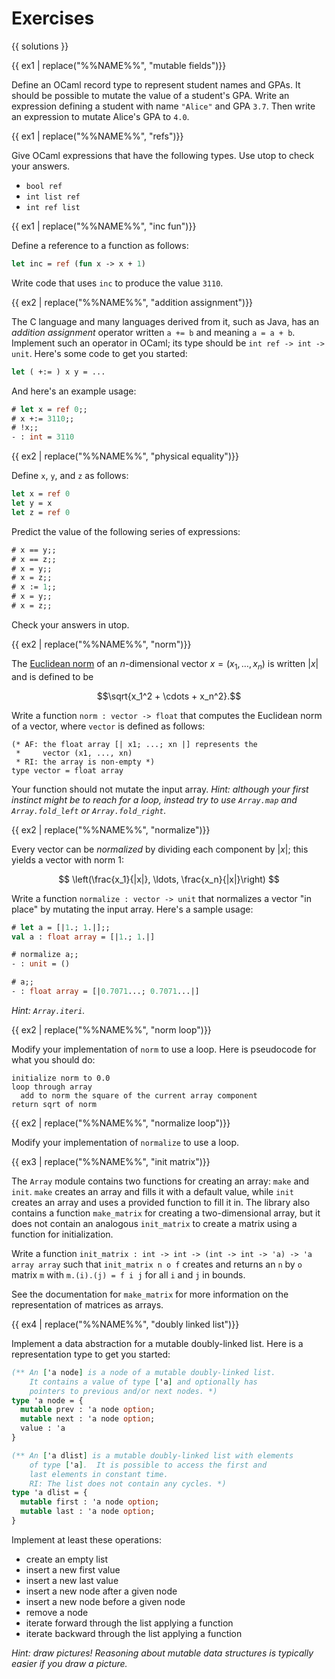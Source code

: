 # Exercises

{{ solutions }}

<!--------------------------------------------------------------------------->
{{ ex1 | replace("%%NAME%%", "mutable fields")}}

Define an OCaml record type to represent student names and GPAs. It should be
possible to mutate the value of a student's GPA. Write an expression defining a
student with name `"Alice"` and GPA `3.7`. Then write an expression to mutate
Alice's GPA to `4.0`.

<!--------------------------------------------------------------------------->
{{ ex1 | replace("%%NAME%%", "refs")}}

Give OCaml expressions that have the following types.  Use utop to check
your answers.

* `bool ref`
* `int list ref`
* `int ref list`

<!--------------------------------------------------------------------------->
{{ ex1 | replace("%%NAME%%", "inc fun")}}

Define a reference to a function as follows:

```ocaml
let inc = ref (fun x -> x + 1)
```

Write code that uses `inc` to produce the value `3110`.

<!--------------------------------------------------------------------------->
{{ ex2 | replace("%%NAME%%", "addition assignment")}}

The C language and many languages derived from it, such as Java, has an
*addition assignment* operator written `a += b` and meaning `a = a + b`.
Implement such an operator in OCaml; its type should be
`int ref -> int -> unit`. Here's some code to get you started:

```ocaml
let ( +:= ) x y = ...
```

And here's an example usage:

```ocaml
# let x = ref 0;;
# x +:= 3110;;
# !x;;
- : int = 3110
```

<!--------------------------------------------------------------------------->
{{ ex2 | replace("%%NAME%%", "physical equality")}}

Define `x`, `y`, and `z` as follows:
```ocaml
let x = ref 0
let y = x
let z = ref 0
```

Predict the value of the following series of expressions:
```ocaml
# x == y;;
# x == z;;
# x = y;;
# x = z;;
# x := 1;;
# x = y;;
# x = z;;
```

Check your answers in utop.

<!--------------------------------------------------------------------------->
{{ ex2 | replace("%%NAME%%", "norm")}}

The [Euclidean norm][norm] of an $n$-dimensional vector
$x = (x_1, \ldots, x_n)$ is written $|x|$ and is defined to be

$$\sqrt{x_1^2 + \cdots + x_n^2}.$$

[norm]: https://en.wikipedia.org/wiki/Norm_(mathematics)#Euclidean_norm

Write a function `norm : vector -> float` that computes the
Euclidean norm of a vector, where `vector` is defined as follows:

```
(* AF: the float array [| x1; ...; xn |] represents the
 *     vector (x1, ..., xn)
 * RI: the array is non-empty *)
type vector = float array
```

Your function should not mutate the input array. *Hint: although your first
instinct might be to reach for a loop, instead try to use `Array.map` and
`Array.fold_left` or `Array.fold_right`.*

<!--------------------------------------------------------------------------->
{{ ex2 | replace("%%NAME%%", "normalize")}}

Every vector can be *normalized* by dividing each component by
$|x|$; this yields a vector with norm 1:

$$
\left(\frac{x_1}{|x|}, \ldots, \frac{x_n}{|x|}\right)
$$

Write a function `normalize : vector -> unit` that normalizes a vector "in
place" by mutating the input array. Here's a sample usage:

```ocaml
# let a = [|1.; 1.|];;
val a : float array = [|1.; 1.|]

# normalize a;;
- : unit = ()

# a;;
- : float array = [|0.7071...; 0.7071...|]
```

*Hint:  `Array.iteri`.*

<!--------------------------------------------------------------------------->
{{ ex2 | replace("%%NAME%%", "norm loop")}}

Modify your implementation of `norm` to use a loop. Here is pseudocode for what
you should do:

```text
initialize norm to 0.0
loop through array
  add to norm the square of the current array component
return sqrt of norm
```

<!--------------------------------------------------------------------------->
{{ ex2 | replace("%%NAME%%", "normalize loop")}}

Modify your implementation of `normalize` to use a loop.

<!--------------------------------------------------------------------------->
{{ ex3 | replace("%%NAME%%", "init matrix")}}

The `Array` module contains two functions for creating an array: `make` and
`init`. `make` creates an array and fills it with a default value, while `init`
creates an array and uses a provided function to fill it in. The library also
contains a function `make_matrix` for creating a two-dimensional array, but it
does not contain an analogous `init_matrix` to create a matrix using a function
for initialization.

Write a function `init_matrix : int -> int -> (int -> int -> 'a) -> 'a array
array` such that `init_matrix n o f` creates and returns an `n` by `o` matrix
`m` with `m.(i).(j) = f i j` for all `i` and `j` in bounds.

See the documentation for `make_matrix` for more information on the
representation of matrices as arrays.

<!--------------------------------------------------------------------------->
{{ ex4 | replace("%%NAME%%", "doubly linked list")}}

Implement a data abstraction for a mutable doubly-linked list. Here is a
representation type to get you started:

```ocaml
(** An ['a node] is a node of a mutable doubly-linked list.
    It contains a value of type ['a] and optionally has
    pointers to previous and/or next nodes. *)
type 'a node = {
  mutable prev : 'a node option;
  mutable next : 'a node option;
  value : 'a
}

(** An ['a dlist] is a mutable doubly-linked list with elements
    of type ['a].  It is possible to access the first and
    last elements in constant time.
    RI: The list does not contain any cycles. *)
type 'a dlist = {
  mutable first : 'a node option;
  mutable last : 'a node option;
}
```

Implement at least these operations:

- create an empty list
- insert a new first value
- insert a new last value
- insert a new node after a given node
- insert a new node before a given node
- remove a node
- iterate forward through the list applying a function
- iterate backward through the list applying a function

*Hint: draw pictures! Reasoning about mutable data structures is typically
easier if you draw a picture.*
